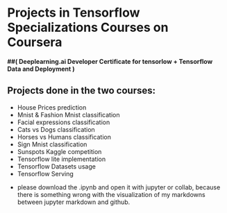 # Projects in Tensorflow Specializations Courses on Coursera 
**##( Deeplearning.ai Developer Certificate for tensorlow + Tensorflow Data and Deployment )**

## Projects done in the two courses:
* House Prices prediction
* Mnist & Fashion Mnist classification
* Facial expressions classification 
* Cats vs Dogs classification
* Horses vs Humans classification
* Sign Mnist classification
* Sunspots Kaggle competition
* Tensorflow lite implementation
* Tensorflow Datasets usage
* Tensorflow Serving

- please download the .ipynb and open it with jupyter or collab, because there is something wrong with the visualization of my markdowns between jupyter markdown and github.
